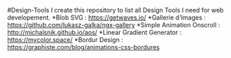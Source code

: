 #Design-Tools
I create this repository to list all Design Tools I need for web developement.
*Blob SVG : https://getwaves.io/
*Gallerie d'Images : https://github.com/lukasz-galka/ngx-gallery
*Simple Animation Onscroll : http://michalsnik.github.io/aos/
*Linear Gradient Generator : https://mycolor.space/
*Bordur Design : https://graphiste.com/blog/animations-css-bordures
